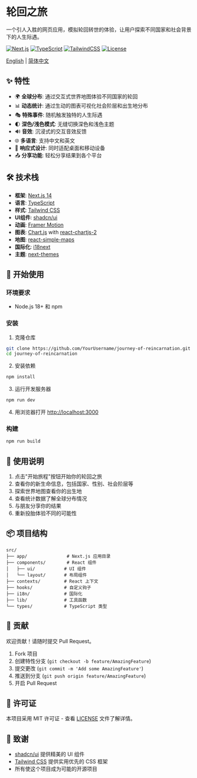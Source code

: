 # 轮回之旅

一个引人入胜的网页应用，模拟轮回转世的体验，让用户探索不同国家和社会背景下的人生际遇。

[![Next.js](https://img.shields.io/badge/next.js-14.2.10-black)](https://nextjs.org/)
[![TypeScript](https://img.shields.io/badge/typescript-5.x-blue)](https://www.typescriptlang.org/)
[![TailwindCSS](https://img.shields.io/badge/tailwindcss-3.x-38B2AC)](https://tailwindcss.com/)
[![License](https://img.shields.io/badge/license-MIT-green)](LICENSE)

[English](README.md) | [简体中文](README.zh-CN.md)

## ✨ 特性

- 🌍 **全球分布**: 通过交互式世界地图体验不同国家的轮回
- 📊 **动态统计**: 通过生动的图表可视化社会阶层和出生地分布
- 🎭 **特殊事件**: 随机触发独特的人生际遇
- 🌓 **深色/浅色模式**: 无缝切换深色和浅色主题
- 🔊 **音效**: 沉浸式的交互音效反馈
- 🌐 **多语言**: 支持中文和英文
- 📱 **响应式设计**: 同时适配桌面和移动设备
- 📤 **分享功能**: 轻松分享结果到各个平台

## 🛠️ 技术栈

- **框架**: [Next.js 14](https://nextjs.org/)
- **语言**: [TypeScript](https://www.typescriptlang.org/)
- **样式**: [Tailwind CSS](https://tailwindcss.com/)
- **UI组件**: [shadcn/ui](https://ui.shadcn.com/)
- **动画**: [Framer Motion](https://www.framer.com/motion/)
- **图表**: [Chart.js](https://www.chartjs.org/) with [react-chartjs-2](https://react-chartjs-2.js.org/)
- **地图**: [react-simple-maps](https://www.react-simple-maps.io/)
- **国际化**: [i18next](https://www.i18next.com/)
- **主题**: [next-themes](https://github.com/pacocoursey/next-themes)

## 🚀 开始使用

### 环境要求

- Node.js 18+ 和 npm

### 安装

1. 克隆仓库
```bash
git clone https://github.com/YourUsername/journey-of-reincarnation.git
cd journey-of-reincarnation
```

2. 安装依赖
```bash
npm install
```

3. 运行开发服务器
```bash
npm run dev
```

4. 用浏览器打开 [http://localhost:3000](http://localhost:3000)

### 构建

```bash
npm run build
```

## 🌟 使用说明

1. 点击"开始旅程"按钮开始你的轮回之旅
2. 查看你的新生命信息，包括国家、性别、社会阶层等
3. 探索世界地图查看你的出生地
4. 查看统计数据了解全球分布情况
5. 与朋友分享你的结果
6. 重新投胎体验不同的可能性

## 📦 项目结构

```
src/
├── app/               # Next.js 应用目录
├── components/        # React 组件
│   ├── ui/           # UI 组件
│   └── layout/       # 布局组件
├── contexts/         # React 上下文
├── hooks/            # 自定义钩子
├── i18n/             # 国际化
├── lib/              # 工具函数
└── types/            # TypeScript 类型
```

## 🤝 贡献

欢迎贡献！请随时提交 Pull Request。

1. Fork 项目
2. 创建特性分支 (`git checkout -b feature/AmazingFeature`)
3. 提交更改 (`git commit -m 'Add some AmazingFeature'`)
4. 推送到分支 (`git push origin feature/AmazingFeature`)
5. 开启 Pull Request

## 📄 许可证

本项目采用 MIT 许可证 - 查看 [LICENSE](LICENSE) 文件了解详情。

## 🙏 致谢

- [shadcn/ui](https://ui.shadcn.com/) 提供精美的 UI 组件
- [Tailwind CSS](https://tailwindcss.com/) 提供实用优先的 CSS 框架
- 所有使这个项目成为可能的开源项目
